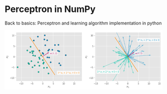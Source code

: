 # Perceptron in NumPy
Back to basics: Perceptron and learning algorithm  implementation in python



![](pic.png)
